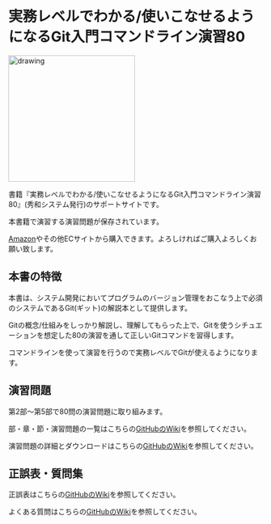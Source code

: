 # 実務レベルでわかる/使いこなせるようになるGit入門コマンドライン演習80

<img src="https://user-images.githubusercontent.com/45144084/155831378-cc323401-1900-4d02-9a4e-d92d51bf7e3e.png" alt="drawing" width="250"/>

書籍『実務レベルでわかる/使いこなせるようになるGit入門コマンドライン演習80』(秀和システム発行)のサポートサイトです。

本書籍で演習する演習問題が保存されています。

[Amazon](https://amazon.co.jp/dp/4798066338)やその他ECサイトから購入できます。よろしければご購入よろしくお願い致します。

## 本書の特徴

本書は、システム開発においてプログラムのバージョン管理をおこなう上で必須のシステムであるGit(ギット)の解説本として提供します。

Gitの概念/仕組みをしっかり解説し、理解してもらった上で、Gitを使うシチュエーションを想定した80の演習を通して正しいGitコマンドを習得します。

コマンドラインを使って演習を行うので実務レベルでGitが使えるようになります。

## 演習問題

第2部〜第5部で80問の演習問題に取り組みます。

部・章・節・演習問題の一覧はこちらの[GitHubのWiki](https://github.com/Beluuuuuuga/git-command-line-exercises-80/wiki/%E9%83%A8%E3%83%BB%E7%AB%A0%E3%83%BB%E7%AF%80%E3%83%BB%E6%BC%94%E7%BF%92%E5%95%8F%E9%A1%8C%E3%81%AE%E4%B8%80%E8%A6%A7)を参照してください。

演習問題の詳細とダウンロードはこちらの[GitHubのWiki](https://github.com/Beluuuuuuga/git-command-line-exercises-80/wiki/%E6%BC%94%E7%BF%92%E5%95%8F%E9%A1%8C%E8%A9%B3%E7%B4%B0)を参照してください。

## 正誤表・質問集

正誤表はこちらの[GitHubのWiki](https://github.com/Beluuuuuuga/git-command-line-exercises-80/wiki/%E6%AD%A3%E8%AA%A4%E8%A1%A8)を参照してください。

よくある質問はこちらの[GitHubのWiki](https://github.com/Beluuuuuuga/git-command-line-exercises-80/wiki/FAQ)を参照してください。


